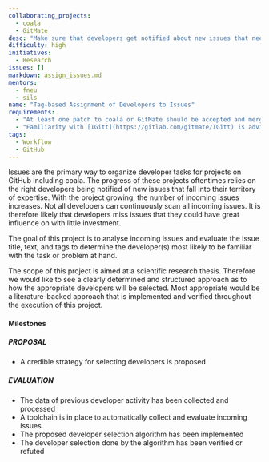 ```yaml
---
collaborating_projects:
  - coala
  - GitMate
desc: "Make sure that developers get notified about new issues that need their input: Use the tags of the new issue to find developers that have previously solved similar Issues."
difficulty: high
initiatives:
  - Research
issues: []
markdown: assign_issues.md
mentors:
  - fneu
  - sils
name: "Tag-based Assignment of Developers to Issues"
requirements:
  - "At least one patch to coala or GitMate should be accepted and merged."
  - "Familiarity with [IGitt](https://gitlab.com/gitmate/IGitt) is advised."
tags:
  - Workflow
  - GitHub
---
```


Issues are the primary way to organize developer tasks for projects on GitHub including coala.
The progress of these projects oftentimes relies on the right developers being notified of
new issues that fall into their territory of expertise.
With the project growing, the number of incoming issues increases. Not all developers can continuously
scan all incoming issues. It is therefore likely that developers miss issues that they could have
great influence on with little investment.

The goal of this project is to analyse incoming issues and evaluate the issue title, text, and tags to
determine the developer(s) most likely to be familiar with the task or problem at hand.

The scope of this project is aimed at a scientific research thesis. Therefore we would like to see a
clearly determined and structured approach as to how the appropriate developers will be selected.
Most appropriate would be a literature-backed approach that is implemented and verified throughout the
execution of this project.

#### Milestones

##### PROPOSAL

* A credible strategy for selecting developers is proposed

##### EVALUATION

* The data of previous developer activity has been collected and processed
* A toolchain is in place to automatically collect and evaluate incoming issues
* The proposed developer selection algorithm has been implemented
* The developer selection done by the algorithm has been verified or refuted
